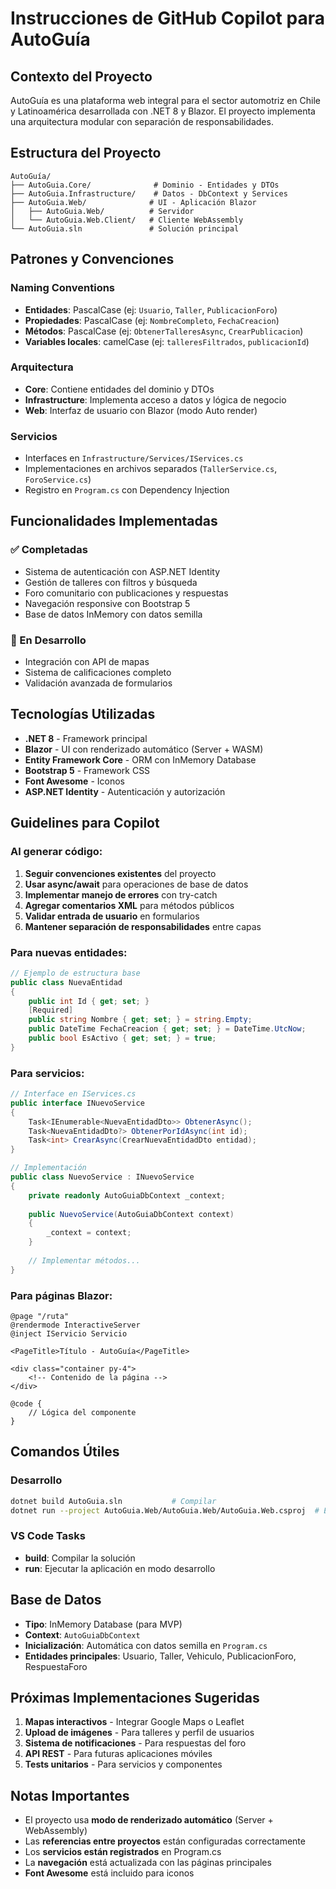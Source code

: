 # Instrucciones de GitHub Copilot para AutoGuía

## Contexto del Proyecto

AutoGuía es una plataforma web integral para el sector automotriz en Chile y Latinoamérica desarrollada con .NET 8 y Blazor. El proyecto implementa una arquitectura modular con separación de responsabilidades.

## Estructura del Proyecto

```
AutoGuía/
├── AutoGuia.Core/              # Dominio - Entidades y DTOs
├── AutoGuia.Infrastructure/    # Datos - DbContext y Services  
├── AutoGuia.Web/              # UI - Aplicación Blazor
│   ├── AutoGuia.Web/          # Servidor
│   └── AutoGuia.Web.Client/   # Cliente WebAssembly
└── AutoGuia.sln               # Solución principal
```

## Patrones y Convenciones

### Naming Conventions
- **Entidades**: PascalCase (ej: `Usuario`, `Taller`, `PublicacionForo`)
- **Propiedades**: PascalCase (ej: `NombreCompleto`, `FechaCreacion`)
- **Métodos**: PascalCase (ej: `ObtenerTalleresAsync`, `CrearPublicacion`)
- **Variables locales**: camelCase (ej: `talleresFiltrados`, `publicacionId`)

### Arquitectura
- **Core**: Contiene entidades del dominio y DTOs
- **Infrastructure**: Implementa acceso a datos y lógica de negocio
- **Web**: Interfaz de usuario con Blazor (modo Auto render)

### Servicios
- Interfaces en `Infrastructure/Services/IServices.cs`
- Implementaciones en archivos separados (`TallerService.cs`, `ForoService.cs`)
- Registro en `Program.cs` con Dependency Injection

## Funcionalidades Implementadas

### ✅ Completadas
- Sistema de autenticación con ASP.NET Identity
- Gestión de talleres con filtros y búsqueda
- Foro comunitario con publicaciones y respuestas
- Navegación responsive con Bootstrap 5
- Base de datos InMemory con datos semilla

### 🚧 En Desarrollo
- Integración con API de mapas
- Sistema de calificaciones completo
- Validación avanzada de formularios

## Tecnologías Utilizadas

- **.NET 8** - Framework principal
- **Blazor** - UI con renderizado automático (Server + WASM)
- **Entity Framework Core** - ORM con InMemory Database
- **Bootstrap 5** - Framework CSS
- **Font Awesome** - Iconos
- **ASP.NET Identity** - Autenticación y autorización

## Guidelines para Copilot

### Al generar código:

1. **Seguir convenciones existentes** del proyecto
2. **Usar async/await** para operaciones de base de datos
3. **Implementar manejo de errores** con try-catch
4. **Agregar comentarios XML** para métodos públicos
5. **Validar entrada de usuario** en formularios
6. **Mantener separación de responsabilidades** entre capas

### Para nuevas entidades:
```csharp
// Ejemplo de estructura base
public class NuevaEntidad
{
    public int Id { get; set; }
    [Required]
    public string Nombre { get; set; } = string.Empty;
    public DateTime FechaCreacion { get; set; } = DateTime.UtcNow;
    public bool EsActivo { get; set; } = true;
}
```

### Para servicios:
```csharp
// Interface en IServices.cs
public interface INuevoService
{
    Task<IEnumerable<NuevaEntidadDto>> ObtenerAsync();
    Task<NuevaEntidadDto?> ObtenerPorIdAsync(int id);
    Task<int> CrearAsync(CrearNuevaEntidadDto entidad);
}

// Implementación
public class NuevoService : INuevoService
{
    private readonly AutoGuiaDbContext _context;
    
    public NuevoService(AutoGuiaDbContext context)
    {
        _context = context;
    }
    
    // Implementar métodos...
}
```

### Para páginas Blazor:
```razor
@page "/ruta"
@rendermode InteractiveServer
@inject IServicio Servicio

<PageTitle>Título - AutoGuía</PageTitle>

<div class="container py-4">
    <!-- Contenido de la página -->
</div>

@code {
    // Lógica del componente
}
```

## Comandos Útiles

### Desarrollo
```bash
dotnet build AutoGuia.sln           # Compilar
dotnet run --project AutoGuia.Web/AutoGuia.Web/AutoGuia.Web.csproj  # Ejecutar
```

### VS Code Tasks
- **build**: Compilar la solución
- **run**: Ejecutar la aplicación en modo desarrollo

## Base de Datos

- **Tipo**: InMemory Database (para MVP)
- **Context**: `AutoGuiaDbContext`
- **Inicialización**: Automática con datos semilla en `Program.cs`
- **Entidades principales**: Usuario, Taller, Vehiculo, PublicacionForo, RespuestaForo

## Próximas Implementaciones Sugeridas

1. **Mapas interactivos** - Integrar Google Maps o Leaflet
2. **Upload de imágenes** - Para talleres y perfil de usuarios  
3. **Sistema de notificaciones** - Para respuestas del foro
4. **API REST** - Para futuras aplicaciones móviles
5. **Tests unitarios** - Para servicios y componentes

## Notas Importantes

- El proyecto usa **modo de renderizado automático** (Server + WebAssembly)
- Las **referencias entre proyectos** están configuradas correctamente
- Los **servicios están registrados** en Program.cs
- La **navegación** está actualizada con las páginas principales
- **Font Awesome** está incluido para iconos